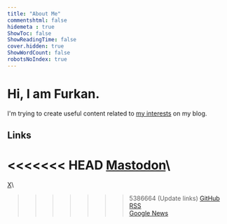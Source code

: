 ```yaml
---
title: "About Me"
commentshtml: false
hidemeta : true
ShowToc: false
ShowReadingTime: false
cover.hidden: true
ShowWordCount: false
robotsNoIndex: true
---
```


# Hi, I am Furkan.

I'm trying to create useful content related to [my interests](/categories/) on my blog.

## Links

<<<<<<< HEAD
[Mastodon](https://x.com/furuycom)\
=======
[X](https://x.com/furuycom)\
>>>>>>> 5386664 (Update links)
[GitHub](https://github.com/furuycom)\
[RSS](/index.xml)\
[Google News](https://news.google.com/publications/CAAqBwgKMIf_kgswxoTcAg)
